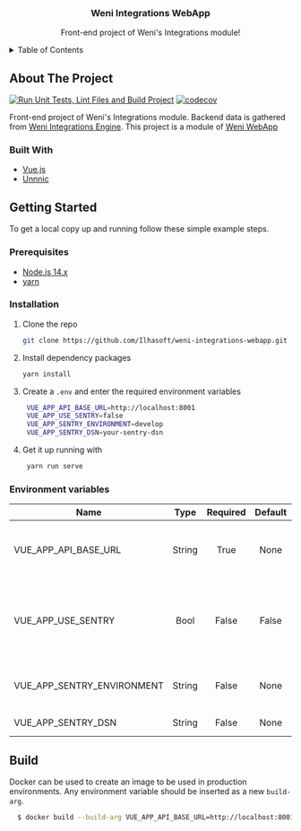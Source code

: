 <div id="top"></div>

<br />
<div align="center">
  <h3 align="center">Weni Integrations WebApp</h3>

  <p align="center">
    Front-end project of Weni's Integrations module!
  </p>
</div>

<details>
  <summary>Table of Contents</summary>
  <ol>
    <li>
      <a href="#about-the-project">About The Project</a>
      <ul>
        <li><a href="#built-with">Built With</a></li>
      </ul>
    </li>
    <li>
      <a href="#getting-started">Getting Started</a>
      <ul>
        <li><a href="#prerequisites">Prerequisites</a></li>
        <li><a href="#installation">Installation</a></li>
        <li><a href="#environment-variables">Environment Variables</a></li>
      </ul>
    </li>
  </ol>
</details>

## About The Project

[![Run Unit Tests, Lint Files and Build Project](https://github.com/weni-ai/weni-integrations-webapp/actions/workflows/test-and-build.yml/badge.svg?branch=main)](https://github.com/weni-ai/weni-integrations-webapp/actions/workflows/test-and-build.yml)
[![codecov](https://codecov.io/gh/weni-ai/weni-integrations-webapp/branch/main/graph/badge.svg?token=TZHJ6L2U7R)](https://codecov.io/gh/weni-ai/weni-integrations-webapp)

Front-end project of Weni's Integrations module. Backend data is gathered from [Weni Integrations Engine](https://github.com/Ilhasoft/weni-integrations-engine).
This project is a module of [Weni WebApp](https://github.com/Ilhasoft/weni-webapp)

### Built With

* [Vue.js](https://vuejs.org/)
* [Unnnic](https://github.com/Ilhasoft/unnnic)

## Getting Started

To get a local copy up and running follow these simple example steps.

### Prerequisites

* [Node.js 14.x](https://nodejs.org/en/download/)
* [yarn](https://yarnpkg.com/getting-started/install)

### Installation

1. Clone the repo
   ```sh
   git clone https://github.com/Ilhasoft/weni-integrations-webapp.git
   ```
2. Install dependency packages
   ```sh
   yarn install
   ```
3. Create a `.env` and enter the required environment variables
   ```sh
    VUE_APP_API_BASE_URL=http://localhost:8001
    VUE_APP_USE_SENTRY=false
    VUE_APP_SENTRY_ENVIRONMENT=develop
    VUE_APP_SENTRY_DSN=your-sentry-dsn
   ```
4. Get it up running with
   ```sh
    yarn run serve
   ```
### Environment variables

| Name                           	|  Type  	| Required 	|         Default        	| Description                                                                                                                                                                          	|
|--------------------------------	|:------:	|:--------:	|:----------------------:	|--------------------------------------------------------------------------------------------------------------------------------------------------------------------------------------	|
| VUE_APP_API_BASE_URL                          	|  String  	|   True  	|          None          	| [Weni Integrations Engine](https://github.com/Ilhasoft/weni-integrations-engine) application url.|
| VUE_APP_USE_SENTRY                     	| Bool 	|   False   	|          False          	| Boolean that defines if sentry should be used and notified on errors. |
| VUE_APP_SENTRY_ENVIRONMENT                  	|  String  	|   False  	|          None          	| Environment to be sent to sentry as metadata. |
| VUE_APP_SENTRY_DSN | String | False | None | Sentry's DSN Url |


## Build

Docker can be used to create an image to be used in production environments. Any environment variable should be inserted as a new `build-arg`.

```sh
  $ docker build --build-arg VUE_APP_API_BASE_URL=http://localhost:8001 --build-arg VUE_APP_USE_SENTRY=false --tag integrations:webapp --file Dockerfile --no-cache .
```